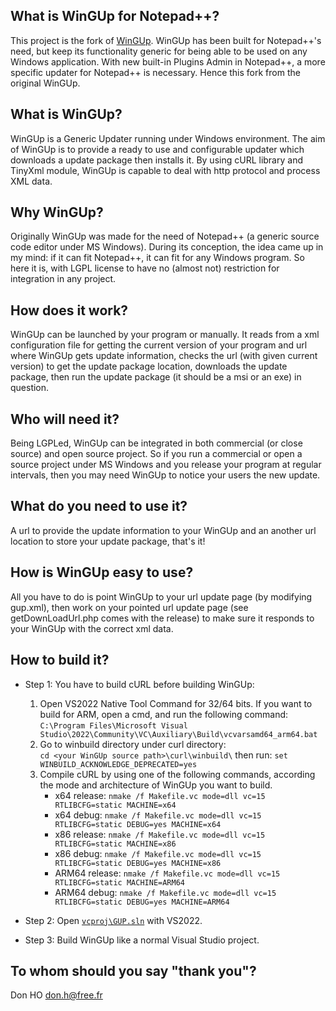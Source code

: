 What is WinGUp for Notepad++?
--------------------------

This project is the fork of [WinGUp](https://github.com/gup4win/wingup).
WinGUp has been built for Notepad++'s need, but keep its functionality generic for being able to be used on any Windows application. With new built-in Plugins Admin in Notepad++, a more specific updater for Notepad++ is necessary. Hence this fork from the original WinGUp.


What is WinGUp?
---------------

WinGUp is a Generic Updater running under Windows environment.
The aim of WinGUp is to provide a ready to use and configurable updater
which downloads a update package then installs it. By using cURL library
and TinyXml module, WinGUp is capable to deal with http protocol and process XML data.


Why WinGUp?
-----------

Originally WinGUp was made for the need of Notepad++ (a generic source code editor under MS Windows).
During its conception, the idea came up in my mind: if it can fit Notepad++, it can fit for any Windows program.
So here it is, with LGPL license to have no (almost not) restriction for integration in any project.



How does it work?
-----------------

WinGUp can be launched by your program or manually. It reads from a xml configuration file
for getting the current version of your program and url where WinGUp gets update information,
checks the url (with given current version) to get the update package location,
downloads the update package, then run the update package (it should be a msi or an exe) in question.



Who will need it?
-----------------

Being LGPLed, WinGUp can be integrated in both commercial (or close source) and open source project.
So if you run a commercial or open a source project under MS Windows and you release your program at
regular intervals, then you may need WinGUp to notice your users the new update.



What do you need to use it?
---------------------------

A url to provide the update information to your WinGUp and an another url location
to store your update package, that's it!



How is WinGUp easy to use?
--------------------------

All you have to do is point WinGUp to your url update page (by modifying gup.xml), 
then work on your pointed url update page (see getDownLoadUrl.php comes with the release)
to make sure it responds to your WinGUp with the correct xml data.



How to build it?
----------------

 * Step 1: You have to build cURL before building WinGUp:

    1. Open VS2022 Native Tool Command for 32/64 bits. If you want to build for ARM, open a cmd, and run the following command:<br/>
       `C:\Program Files\Microsoft Visual Studio\2022\Community\VC\Auxiliary\Build\vcvarsamd64_arm64.bat`
    2. Go to winbuild directory under curl directory:<br/>
       `cd <your WinGUp source path>\curl\winbuild\` then run:
       `set WINBUILD_ACKNOWLEDGE_DEPRECATED=yes`
    3. Compile cURL by using one of the following commands, according the mode and architecture of WinGUp you want to build.
       - x64 release: `nmake /f Makefile.vc mode=dll vc=15 RTLIBCFG=static MACHINE=x64`
       - x64 debug: `nmake /f Makefile.vc mode=dll vc=15 RTLIBCFG=static DEBUG=yes MACHINE=x64`
       - x86 release: `nmake /f Makefile.vc mode=dll vc=15 RTLIBCFG=static MACHINE=x86`
       - x86 debug: `nmake /f Makefile.vc mode=dll vc=15 RTLIBCFG=static DEBUG=yes MACHINE=x86`
       - ARM64 release: `nmake /f Makefile.vc mode=dll vc=15 RTLIBCFG=static MACHINE=ARM64`
       - ARM64 debug: `nmake /f Makefile.vc mode=dll vc=15 RTLIBCFG=static DEBUG=yes MACHINE=ARM64`

 * Step 2: Open [`vcproj\GUP.sln`](https://github.com/gup4win/wingup/blob/master/vcproj/GUP.sln) with VS2022.
 
 * Step 3: Build WinGUp like a normal Visual Studio project.


To whom should you say "thank you"?
-----------------------------------

Don HO
<don.h@free.fr>
